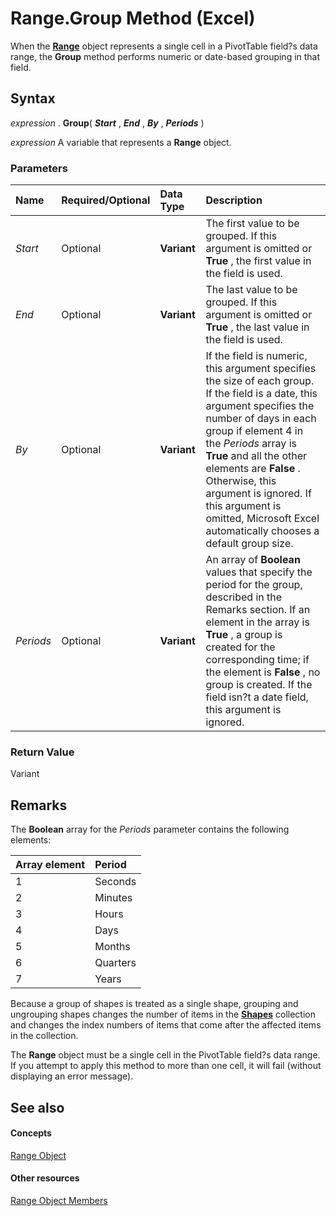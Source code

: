 
# Range.Group Method (Excel)

When the  **[Range](b8207778-0dcc-4570-1234-f130532cc8cd.md)** object represents a single cell in a PivotTable field?s data range, the **Group** method performs numeric or date-based grouping in that field.


## Syntax

 _expression_ . **Group**( **_Start_** , **_End_** , **_By_** , **_Periods_** )

 _expression_ A variable that represents a **Range** object.


### Parameters



|**Name**|**Required/Optional**|**Data Type**|**Description**|
|:-----|:-----|:-----|:-----|
| _Start_|Optional| **Variant**|The first value to be grouped. If this argument is omitted or  **True** , the first value in the field is used.|
| _End_|Optional| **Variant**|The last value to be grouped. If this argument is omitted or  **True** , the last value in the field is used.|
| _By_|Optional| **Variant**|If the field is numeric, this argument specifies the size of each group. If the field is a date, this argument specifies the number of days in each group if element 4 in the  _Periods_ array is **True** and all the other elements are **False** . Otherwise, this argument is ignored. If this argument is omitted, Microsoft Excel automatically chooses a default group size.|
| _Periods_|Optional| **Variant**|An array of  **Boolean** values that specify the period for the group, described in the Remarks section. If an element in the array is **True** , a group is created for the corresponding time; if the element is **False** , no group is created. If the field isn?t a date field, this argument is ignored.|

### Return Value

Variant


## Remarks

The  **Boolean** array for the _Periods_ parameter contains the following elements:



|**Array element**|**Period**|
|:-----|:-----|
|1|Seconds|
|2|Minutes|
|3|Hours|
|4|Days|
|5|Months|
|6|Quarters|
|7|Years|
Because a group of shapes is treated as a single shape, grouping and ungrouping shapes changes the number of items in the  **[Shapes](f9c6548c-d028-1b70-a11c-c4b45ff19177.md)** collection and changes the index numbers of items that come after the affected items in the collection.

The  **Range** object must be a single cell in the PivotTable field?s data range. If you attempt to apply this method to more than one cell, it will fail (without displaying an error message).


## See also


#### Concepts


[Range Object](b8207778-0dcc-4570-1234-f130532cc8cd.md)
#### Other resources


[Range Object Members](4336bf81-1e63-7e44-1792-baf366a027a7.md)
